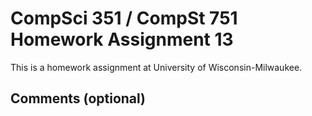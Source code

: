 # CompSci 351 / CompSt 751 Homework Assignment 13

This is a homework assignment at University of Wisconsin-Milwaukee.

## Comments (optional)
